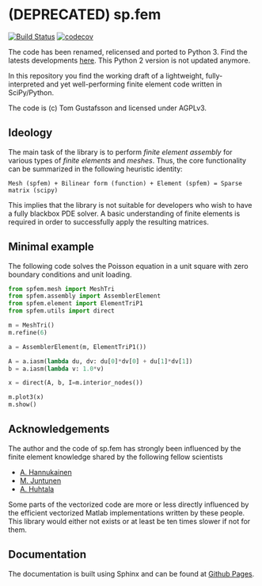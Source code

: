 # (DEPRECATED) sp.fem

[![Build Status](https://travis-ci.org/kinnala/sp.fem.svg)](https://travis-ci.org/kinnala/sp.fem) [![codecov](https://codecov.io/gh/kinnala/sp.fem/branch/master/graph/badge.svg)](https://codecov.io/gh/kinnala/sp.fem)

The code has been renamed, relicensed and ported to Python 3. Find the latests developments [here](https://github.com/kinnala/scikit-fem). This Python 2 version is not updated anymore.

In this repository you find the working draft of a lightweight,
fully-interpreted and yet well-performing finite element code written in
SciPy/Python.

The code is (c) Tom Gustafsson and licensed under AGPLv3.

## Ideology

The main task of the library is to perform *finite element assembly* for various
types of *finite elements* and *meshes*. Thus, the core functionality can be
summarized in the following heuristic identity:

```
Mesh (spfem) + Bilinear form (function) + Element (spfem) = Sparse matrix (scipy)
```

This implies that the library is not suitable for developers who wish to have a
fully blackbox PDE solver. A basic understanding of finite elements is required
in order to successfully apply the resulting matrices.

## Minimal example
The following code solves the Poisson equation in a unit square with zero
boundary conditions and unit loading.
```python
from spfem.mesh import MeshTri
from spfem.assembly import AssemblerElement
from spfem.element import ElementTriP1
from spfem.utils import direct

m = MeshTri()
m.refine(6)

a = AssemblerElement(m, ElementTriP1())

A = a.iasm(lambda du, dv: du[0]*dv[0] + du[1]*dv[1])
b = a.iasm(lambda v: 1.0*v)

x = direct(A, b, I=m.interior_nodes())

m.plot3(x)
m.show()
```

## Acknowledgements

The author and the code of sp.fem has strongly been influenced by the finite
element knowledge shared by the following fellow scientists

* [A. Hannukainen](https://math.aalto.fi/en/current/publications/articles/?a%5b%5d=antti.hannukainen)
* [M. Juntunen](https://scholar.google.fi/citations?user=iKVJMwIAAAAJ)
* [A. Huhtala](http://arxiv.org/find/math/1/au:+Huhtala_A/0/1/0/all/0/1)

Some parts of the vectorized code are more or less directly influenced by the
efficient vectorized Matlab implementations written by these people. This
library would either not exists or at least be ten times slower if not for
them.

## Documentation

The documentation is built using Sphinx and can be found at [Github
Pages](http://kinnala.github.io/sp.fem/).
